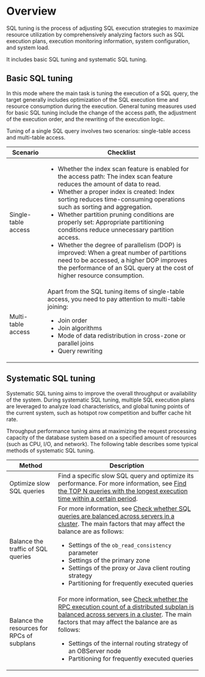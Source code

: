 # Overview

SQL tuning is the process of adjusting SQL execution strategies to maximize resource utilization by comprehensively analyzing factors such as SQL execution plans, execution monitoring information, system configuration, and system load.

It includes basic SQL tuning and systematic SQL tuning.

## Basic SQL tuning

In this mode where the main task is tuning the execution of a SQL query, the target generally includes optimization of the SQL execution time and resource consumption during the execution. General tuning measures used for basic SQL tuning include the change of the access path, the adjustment of the execution order, and the rewriting of the execution logic.

Tuning of a single SQL query involves two scenarios: single-table access and multi-table access.

| **Scenario** | **Checklist** |
|--------|----------------------------|
| Single-table access | <ul><li> Whether the index scan feature is enabled for the access path: The index scan feature reduces the amount of data to read. </li>   <li>Whether a proper index is created: Index sorting reduces time-consuming operations such as sorting and aggregation. </li>   <li> Whether partition pruning conditions are properly set: Appropriate partitioning conditions reduce unnecessary partition access. </li>   <li> Whether the degree of parallelism (DOP) is improved: When a great number of partitions need to be accessed, a higher DOP improves the performance of an SQL query at the cost of higher resource consumption. </li></ul> |
| Multi-table access | Apart from the SQL tuning items of single-table access, you need to pay attention to multi-table joining: <ul><li> Join order</li>   <li> Join algorithms</li>   <li> Mode of data redistribution in cross-zone or parallel joins   <li> Query rewriting </li> </ul> |

## Systematic SQL tuning

Systematic SQL tuning aims to improve the overall throughput or availability of the system. During systematic SQL tuning, multiple SQL execution plans are leveraged to analyze load characteristics, and global tuning points of the current system, such as hotspot row competition and buffer cache hit rate.

Throughput performance tuning aims at maximizing the request processing capacity of the database system based on a specified amount of resources (such as CPU, I/O, and network). The following table describes some typical methods of systematic SQL tuning.

| **Method** | **Description** |
|-------------------|-----------------------------|
| Optimize slow SQL queries | Find a specific slow SQL query and optimize its performance. For more information, see [Find the TOP N queries with the longest execution time within a certain period](300.monitor-sql-execution-performance/400.sql-performance-analysis-example/1000.query-the-top-n-requests-with-the-most-execution-time.md).  |
| Balance the traffic of SQL queries | For more information, see [Check whether SQL queries are balanced across servers in a cluster](300.monitor-sql-execution-performance/400.sql-performance-analysis-example/600.check-whether-the-sql-request-traffic-is-balanced.md). The main factors that may affect the balance are as follows: <ul><li> Settings of the `ob_read_consistency` parameter</li>   <li> Settings of the primary zone</li>   <li> Settings of the proxy or Java client routing strategy</li>   <li> Partitioning for frequently executed queries </li> |
| Balance the resources for RPCs of subplans | For more information, see [Check whether the RPC execution count of a distributed subplan is balanced across servers in a cluster](300.monitor-sql-execution-performance/400.sql-performance-analysis-example/1200.check-whether-the-number-of-distributed-rpc-executions-is-balanced.md). The main factors that may affect the balance are as follows: <ul><li> Settings of the internal routing strategy of an OBServer node</li>   <li> Partitioning for frequently executed queries  </li> |